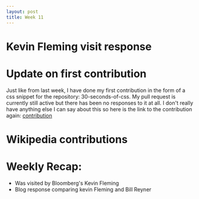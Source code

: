 ```yaml
---
layout: post
title: Week 11
---
```


# Kevin Fleming visit response

# Update on first contribution
Just like from last week, I have done my first contribution in the form of a css snippet for the repository: 30-seconds-of-css. My pull request is currently still active but there has been no responses to it at all. I don't really have anything else I can say about this so here is the link to the contribution again: [contribution](https://github.com/30-seconds/30-seconds-of-css/pull/168)

# Wikipedia contributions



# Weekly Recap:
* Was visited by Bloomberg's Kevin Fleming
* Blog response comparing kevin Fleming and Bill Reyner
